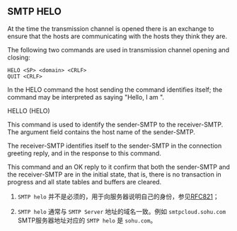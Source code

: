 ## SMTP HELO

At the time the transmission channel is opened there is an exchange to ensure that the hosts are communicating with the
hosts they think they are.

The following two commands are used in transmission channel opening and closing:

```
HELO <SP> <domain> <CRLF>
QUIT <CRLF>
```

In the HELO command the host sending the command identifies itself; the command may be interpreted as saying "Hello, I
am <domain>".

HELLO (HELO)

This command is used to identify the sender-SMTP to the receiver-SMTP. The argument field contains the host name of the
sender-SMTP.

The receiver-SMTP identifies itself to the sender-SMTP in the connection greeting reply, and in the response to this
command.

This command and an OK reply to it confirm that both the sender-SMTP and the receiver-SMTP are in the initial state,
that is, there is no transaction in progress and all state tables and buffers are cleared.

1. `SMTP helo` 并不是必须的，用于向服务器说明自己的身份，参见[RFC821](https://tools.ietf.org/html/rfc821)；

2. `SMTP helo` 通常与 `SMTP Server` 地址的域名一致。例如 `smtpcloud.sohu.com` SMTP服务器地址对应的 `SMTP helo` 是 `sohu.com`。
